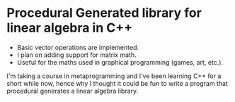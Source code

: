 # Procedural Generated library for linear algebra in C++

- Basic vector operations are implemented.
- I plan on adding support for matrix math.
- Useful for the maths used in graphical programming (games, art, etc.).

I'm taking a course in metaprogramming and I've been learning C++ for a short while now, hence why I thought it could be fun to write a program that procedural generates a linear algebra library.


